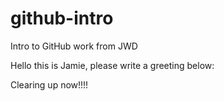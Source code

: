 # github-intro
Intro to GitHub work from JWD

Hello this is Jamie, please write a greeting below:

Clearing up now!!!!
